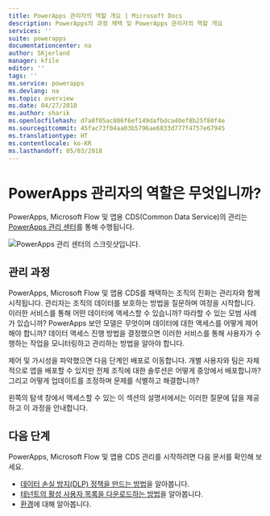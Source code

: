 ```yaml
---
title: PowerApps 관리자의 역할 개요 | Microsoft Docs
description: PowerApps의 과정 채택 및 PowerApps 관리자의 역할 개요
services: ''
suite: powerapps
documentationcenter: na
author: SKjerland
manager: kfile
editor: ''
tags: ''
ms.service: powerapps
ms.devlang: na
ms.topic: overview
ms.date: 04/27/2018
ms.author: sharik
ms.openlocfilehash: d7a8f05ac806f6ef149dafbdca40ef8b25f80f4e
ms.sourcegitcommit: 45fac73f04aa03b5796ae6833d777f4757e67945
ms.translationtype: HT
ms.contentlocale: ko-KR
ms.lasthandoff: 05/03/2018
---
```

# <a name="whats-the-role-of-a-powerapps-administrator"></a>PowerApps 관리자의 역할은 무엇입니까?
PowerApps, Microsoft Flow 및 앱용 CDS(Common Data Service)의 관리는 [PowerApps 관리 센터](https://admin.powerapps.com)를 통해 수행됩니다.

![PowerApps 관리 센터의 스크릿샷입니다.](./media/index/admin-center.png)

## <a name="administration-journey"></a>관리 과정
PowerApps, Microsoft Flow 및 앱용 CDS를 채택하는 조직의 진화는 관리자와 함께 시작됩니다. 관리자는 조직의 데이터를 보호하는 방법을 질문하며 여정을 시작합니다. 이러한 서비스를 통해 어떤 데이터에 액세스할 수 있습니까? 따라할 수 있는 모범 사례가 있습니까? PowerApps 보안 모델은 무엇이며 데이터에 대한 액세스를 어떻게 제어해야 합니까? 데이터 액세스 진행 방법을 결정했으면 이러한 서비스를 통해 사용자가 수행하는 작업을 모니터링하고 관리하는 방법을 알아야 합니다.

제어 및 가시성을 파악했으면 다음 단계인 배포로 이동합니다. 개별 사용자와 팀은 자체적으로 앱을 배포할 수 있지만 전체 조직에 대한 솔루션은 어떻게 중앙에서 배포합니까? 그리고 어떻게 업데이트를 조정하며 문제를 식별하고 해결합니까?

왼쪽의 탐색 창에서 액세스할 수 있는 이 섹션의 설명서에서는 이러한 질문에 답을 제공하고 이 과정을 안내합니다.

## <a name="next-steps"></a>다음 단계
PowerApps, Microsoft Flow 및 앱용 CDS 관리를 시작하려면 다음 문서를 확인해 보세요.
* [데이터 손실 방지(DLP) 정책을 만드는 방법](create-dlp-policy.md)을 알아봅니다.
* [테넌트의 활성 사용자 목록을 다운로드하는 방법](admin-view-user-licenses.md)을 알아봅니다.
* [환경](environments-overview.md)에 대해 알아봅니다.
